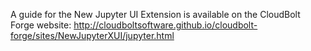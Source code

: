 A guide for the New Jupyter UI Extension is available on the CloudBolt Forge website: 
http://cloudboltsoftware.github.io/cloudbolt-forge/sites/NewJupyterXUI/jupyter.html